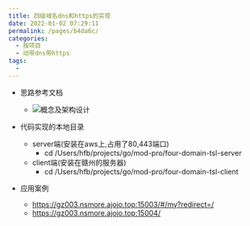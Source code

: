 ```yaml
---
title: 四级域名dns和https的实现
date: 2022-01-02 07:29:11
permalink: /pages/b4da6c/
categories:
  - 按项目
  - 动带dns带https
tags:
  - 
---
```


* 思路参考文档
  * ![概念及架构设计](/pages/ebd48d/)


* 代码实现的本地目录
  * server端(安装在aws上,占用了80,443端口)
    * cd /Users/hfb/projects/go/mod-pro/four-domain-tsl-server
  * client端(安装在赣州的服务器)
    * cd /Users/hfb/projects/go/mod-pro/four-domain-tsl-client


* 应用案例
  * https://gz003.nsmore.ajojo.top:15003/#/my?redirect=/
  * https://gz003.nsmore.ajojo.top:15004/
 



